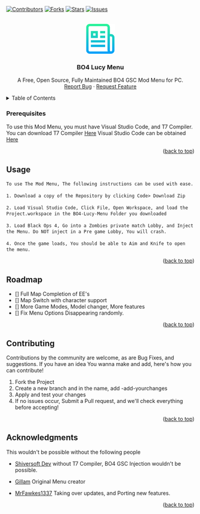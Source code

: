 <div id="top"></div>

[![Contributors][contributors-shield]][contributors-url]
[![Forks][forks-shield]][forks-url]
[![Stars][stars-shield]][stars-url]
[![Issues][issues-shield]][issues-url]



<!-- PROJECT LOGO -->
<br />
<div align="center">
  <a href="https://github.com/MrFawkes1337/B04-Lucy-Menu">
    <img src="images/logo.png" alt="Logo" width="80" height="80">
  </a>

  <h3 align="center">BO4 Lucy Menu</h3>

  <p align="center">
	A Free, Open Source, Fully Maintained BO4 GSC Mod Menu for PC.
    <br />
    <a href="https://github.com/MrFawkes1337/BO4-Lucy-Menu/issues">Report Bug</a>
    ·
    <a href="https://github.com/MrFawkes1337/BO4-Lucy-Menu/issues">Request Feature</a>
  </p>
</div>



<!-- TABLE OF CONTENTS -->
<details>
  <summary>Table of Contents</summary>
  <ol>
    <li><a href="#prerequisites">Prerequisites</a></li>
    <li><a href="#usage">Usage</a></li>
    <li><a href="#roadmap">Roadmap</a></li>
    <li><a href="#contributing">Contributing</a></li>
    <li><a href="#acknowledgments">Acknowledgments</a></li>
  </ol>
</details>




### Prerequisites

To use this Mod Menu, you must have Visual Studio Code, and T7 Compiler.
You can download T7 Compiler [Here](https://www.github.com/shiversoftdev/t7-compiler/releases/)
Visual Studio Code can be obtained [Here](https://code.visualstudio.com/)

<p align="right">(<a href="#top">back to top</a>)</p>



<!-- USAGE EXAMPLES -->
## Usage
	To use The Mod Menu, The following instructions can be used with ease. 
	
	1. Download a copy of the Repository by clicking Code> Download Zip
	
	2. Load Visual Studio Code, Click File, Open Workspace, and load the Project.workspace in the BO4-Lucy-Menu Folder you downloaded
	
	3. Load Black Ops 4, Go into a Zombies private match Lobby, and Inject the Menu. Do NOT inject in a Pre game Lobby, You will crash.
	
	4. Once the game loads, You should be able to Aim and Knife to open the menu. 

<p align="right">(<a href="#top">back to top</a>)</p>



<!-- ROADMAP -->
## Roadmap

- [] Full Map Completion of EE's
- [] Map Switch with character support
- [] More Game Modes, Model changer, More features
- [] Fix Menu Options Disappearing randomly.


<p align="right">(<a href="#top">back to top</a>)</p>



<!-- CONTRIBUTING -->
## Contributing

Contributions by the community are welcome, as are Bug Fixes, and suggestions. If you have an idea You wanna make and add, here's how you can contribute!

1. Fork the Project
2. Create a new branch and in the name, add -add-yourchanges
3. Apply and test your changes
4. If no issues occur, Submit a Pull request, and we'll check everything before accepting!

<p align="right">(<a href="#top">back to top</a>)</p>



<!-- ACKNOWLEDGMENTS -->
## Acknowledgments

This wouldn't be possible without the following people

* [Shiversoft Dev](https://www.github.com/shiversoftdev/T7-compiler)
	without T7 Compiler, BO4 GSC Injection wouldn't be possible.

* [Gillam](https://www.github.com/Gillam/)
	Original Menu creator

* [MrFawkes1337](https://www.github.com/MrFawkes1337/)
	Taking over updates, and Porting new features.

<p align="right">(<a href="#top">back to top</a>)</p>



<!-- MARKDOWN LINKS & IMAGES -->
<!-- https://www.markdownguide.org/basic-syntax/#reference-style-links -->
[contributors-shield]: https://img.shields.io/github/contributors/MrFawkes1337/BO4-Lucy-Menu.svg?style=for-the-badge
[contributors-url]: https://github.com/MrFawkes1337/BO4-Lucy-Menu/graphs/contributors
[forks-shield]: https://img.shields.io/github/forks/MrFawkes1337/BO4-Lucy-Menu.svg?style=for-the-badge
[forks-url]: https://github.com/MrFawkes1337/BO4-Lucy-Menu/network/members
[stars-shield]: https://img.shields.io/github/stars/MrFawkes1337/BO4-Lucy-Menu.svg?style=for-the-badge
[stars-url]: https://github.com/MrFawkes1337/BO4-Lucy-Menu/stargazers
[issues-shield]: https://img.shields.io/github/issues/MrFawkes1337/BO4-Lucy-Menu.svg?style=for-the-badge
[issues-url]: https://github.com/MrFawkes1337/BO4-Lucy-Menu/issues
[license-shield]: https://img.shields.io/github/license/MrFawkes1337/BO4-Lucy-Menu.svg?style=for-the-badge
[license-url]: https://github.com/MrFawkes1337/BO4-Lucy-Menu/blob/master/LICENSE.txt